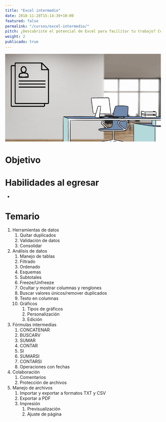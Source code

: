 ```yaml
---
title: "Excel intermedio"
date: 2018-11-28T15:14:39+10:00
featured: false
permalink: "/cursos/excel-intermedio/"
pitch: ¿Descubriste el potencial de Excel para facilitar tu trabajo? Continúa aprendiendo y dominia las funciones
weight: 2
publicado: true
---
```




![Portada de Excel intermedio](/images/cursos/excel-intermedio.gif)

# Objetivo



# Habilidades al egresar

- 

# Temario

1. Herramientas de datos
    1. Quitar duplicados
    1. Validación de datos
    1. Consolidar
1. Análisis de datos
    1. Manejo de tablas
    1. Filtrado
    1. Ordenado
    1. Esquemas
    1. Subtotales
    1. Freeze/Unfreeze
    1. Ocultar y mostrar columnas y renglones
    1. Buscar valores únicos/remover duplicados
    1. Texto en columnas
    1. Gráficos
        1. Tipos de gráficos
        1. Personalización
        1. Edición
1. Fórmulas intermedias
    1. CONCATENAR
    1. BUSCARV
    1. SUMAR
    1. CONTAR
    1. SI
    1. SUMARSI
    1. CONTARSI
    1. Operaciones con fechas
1. Colaboración
    1. Comentarios
    1. Protección de archivos
1. Manejo de archivos
    1. Importar y exportar a formatos TXT y CSV
    1. Exportar a PDF
    1. Impresión
        1. Previsualización
        1. Ajuste de página